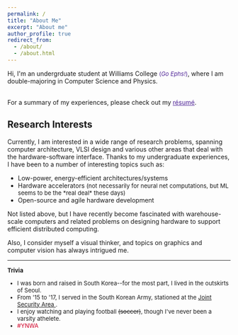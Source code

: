 ```yaml
---
permalink: /
title: "About Me"
excerpt: "About me"
author_profile: true
redirect_from: 
  - /about/
  - /about.html
---
```


<p style="font-size: 12p">

Hi, I'm an undergrduate student at Williams College <font size="2" color="#512698"> (<i>Go Ephs!</i>)</font>, where I am <br/> double-majoring in Computer Science and Physics. 

<br/>
For a summary of my experiences, please check out my <a href="/files/kang_resume.pdf" style="color: #512698;">
r&#233;sum&#233;</a>. 
</p>

## Research Interests
<p style="font-size: 12p">

Currently, I am interested in a wide range of research problems, spanning computer architecture, VLSI design and various other areas that deal with the hardware-software interface. Thanks to my undergraduate experiences, I have been to a number of interesting topics such as:<br/>

<ul>
<li>Low-power, energy-efficient architectures/systems
<li>Hardware accelerators <font size="2"> (not necessarily for neural net computations, but ML seems to be the *real deal* these days)</font>
<li>Open-source and agile hardware development
</ul>
Not listed above, but I have recently become fascinated with warehouse-scale computers and related problems on designing  hardware to support efficient distributed computing. <br/>

Also, I consider myself a visual thinker, and topics on graphics and computer vision has always intrigued me. 
</p>

---

<font size="2">

<b>Trivia</b>
<ul>
<li> I was born and raised in South Korea--for the most part, I lived in the outskirts of Seoul.</li>
<li>From '15 to '17, I served in the South Korean Army, stationed at the  <a href="https://en.wikipedia.org/wiki/Joint_Security_Area"> Joint Security Area </a>. </li>
<li>I enjoy watching and playing football <s>(soccer)</s>, though I've never been a varsity athelete. </li>
<li> <span style="color:#D00027"> #YNWA </span></li>
</ul>
</font>


